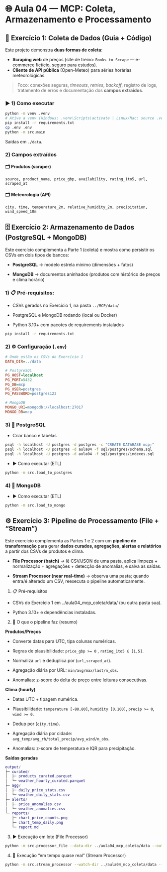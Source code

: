 # 🌐 Aula 04 — MCP: Coleta, Armazenamento e Processamento

## 🧲 Exercício 1: Coleta de Dados (Guia + Código)

Este projeto demonstra **duas formas de coleta**:
- **Scraping web** de preços (site de treino: `Books to Scrape` — e-commerce fictício, seguro para estudos).
- **Cliente de API pública** (Open-Meteo) para séries horárias meteorológicas.

> Foco: conexões seguras, *timeouts*, *retries*, *backoff*, registro de logs, tratamento de erros e documentação dos **campos extraídos**.

### ▶️ 1) Como executar
```bash
python -m venv .venv
# Ative a venv (Windows: .venv\Scripts\activate | Linux/Mac: source .venv/bin/activate)
pip install -r requirements.txt
cp .env .env
python -m src.main
```
Saídas em `./data`.

### 2) Campos extraídos
#### 🗂️ Produtos (scraper)
`source, product_name, price_gbp, availability, rating_1to5, url, scraped_at`

#### 🗂️ Meteorologia (API)
`city, time, temperature_2m, relative_humidity_2m, precipitation, wind_speed_10m`

## 🗄️ Exercício 2: Armazenamento de Dados (PostgreSQL + MongoDB)

Este exercício complementa a Parte 1 (coleta) e mostra como persistir os CSVs em dois tipos de bancos:

- **PostgreSQL** → modelo estrela mínimo (dimensões + fatos)

- **MongoDB** → documentos aninhados (produtos com histórico de preços e clima horário)

### 1) 📋 Pré-requisitos:

- CSVs gerados no Exercício 1, na pasta `../MCP/data/`

- PostgreSQL e MongoDB rodando (local ou Docker)

- Python 3.10+ com pacotes de requirements instalados
```bash
pip install -r requirements.txt
```
### 2) ⚙️ Configuração (`.env`)
```ini
# Onde estão os CSVs do Exercício 1
DATA_DIR=../data

# PostgreSQL
PG_HOST=localhost
PG_PORT=5432
PG_DB=mcp
PG_USER=postgres
PG_PASSWORD=postgres123

# MongoDB
MONGO_URI=mongodb://localhost:27017
MONGO_DB=mcp
```
### 3) 🐘 PostgreSQL 

- Criar banco e tabelas
```bash
psql -h localhost -U postgres -d postgres -c "CREATE DATABASE mcp;"
psql -h localhost -U postgres -d aula04 -f sql/postgres/schema.sql
psql -h localhost -U postgres -d aula04 -f sql/postgres/indexes.sql
```
- ▶️ Como executar (ETL)
```bash
python -m src.load_to_postgres
```
### 4) 🍃 MongoDB

- ▶️ Como executar (ETL)
```bash
python -m src.load_to_mongo
```
## ⚙️ Exercício 3: Pipeline de Processamento (File + “Stream”)
Este exercício complementa as Partes 1 e 2 com um **pipeline de transformação** para gerar **dados curados, agregações, alertas e relatórios** a partir dos CSVs de produtos e clima.

- **File Processor (batch)** → lê CSV/JSON de uma pasta, aplica limpeza + normalização + agregações + detecção de anomalias, e salva as saídas.

- **Stream Processor (near real-time)** → observa uma pasta; quando entra/é alterado um CSV, reexecuta o pipeline automaticamente.

1) 📋 Pré-requisitos

- CSVs do Exercício 1 em ../aula04_mcp_coleta/data/ (ou outra pasta sua).

- Python 3.10+ e dependências instaladas.

2) 🧱 O que o pipeline faz (resumo)

**Produtos/Preços**

- Converte datas para UTC, tipa colunas numéricas.

- Regras de plausibilidade: `price_gbp >= 0` , `rating_1to5 ∈ [1,5]`.

- Normaliza `url` e deduplica por (`url,scraped_at`).

- Agregação diária por URL: `min/avg/max/last/n_obs`.

- Anomalias: z-score do delta de preço entre leituras consecutivas.

**Clima (hourly)**

- Datas UTC + tipagem numérica.

- Plausibilidade: `temperature [-80,80]`, `humidity [0,100]`, `precip >= 0`, `wind >= 0`.

- Dedup por (`city,time`).

- Agregação diária por cidade: `avg_temp/avg_rh/total_precip/avg_wind/n_obs`.

- Anomalias: z-score de temperatura e IQR para precipitação.

**Saídas geradas**
```lua
output/
├─ curated/
│  ├─ products_curated.parquet
│  └─ weather_hourly_curated.parquet
├─ agg/
│  ├─ daily_price_stats.csv
│  └─ weather_daily_stats.csv
├─ alerts/
│  ├─ price_anomalies.csv
│  └─ weather_anomalies.csv
└─ reports/
   ├─ chart_price_counts.png
   ├─ chart_temp_daily.png
   └─ report.md
```

3) ▶️ Execução em lote (File Processor)

```bash
python -m src.processor_file --data-dir ../aula04_mcp_coleta/data --out-dir ./output
```

4) 🔁 Execução “em tempo quase real” (Stream Processor)

```bash
python -m src.stream_processor --watch-dir ../aula04_mcp_coleta/data --out-dir ./output --poll-seconds 5
```